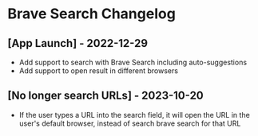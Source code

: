 # Brave Search Changelog

## [App Launch] - 2022-12-29

- Add support to search with Brave Search including auto-suggestions
- Add support to open result in different browsers

## [No longer search URLs] - 2023-10-20

- If the user types a URL into the search field, it will open the URL in the user's default browser, instead of search brave search for that URL